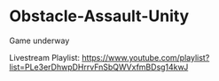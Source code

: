 # Obstacle-Assault-Unity

Game underway

Livestream Playlist: https://www.youtube.com/playlist?list=PLe3erDhwpDHrrvFnSbQWVxfmBDsg14kwJ
